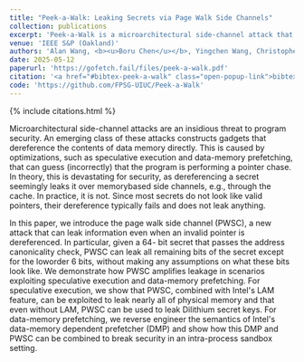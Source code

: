 ```yaml
---
title: "Peek-a-Walk: Leaking Secrets via Page Walk Side Channels"
collection: publications
excerpt: 'Peek-a-Walk is a microarchitectural side-channel attack that leaks secrets from the page walk process. This amplifies an attacker’s bit leakage capabilities (up to 42 of the 64 secret bits) in scenarios where secrets are dereferenced microarchitecturally.'
venue: 'IEEE S&P (Oakland)'
authors: 'Alan Wang, <b><u>Boru Chen</u></b>, Yingchen Wang, Christopher W. Fletcher, Daniel Genkin, David Kohlbrenner, Riccardo Paccagnella'
date: 2025-05-12
paperurl: 'https://gofetch.fail/files/peek-a-walk.pdf'
citation: '<a href="#bibtex-peek-a-walk" class="open-popup-link">bibtex</a>'
code: 'https://github.com/FPSG-UIUC/Peek-a-Walk'
---
```

{% include citations.html %}

Microarchitectural side-channel attacks are an insidious
threat to program security. An emerging class of
these attacks constructs gadgets that dereference the contents
of data memory directly. This is caused by optimizations,
such as speculative execution and data-memory prefetching,
that can guess (incorrectly) that the program is performing
a pointer chase. In theory, this is devastating for security,
as dereferencing a secret seemingly leaks it over memorybased
side channels, e.g., through the cache. In practice, it
is not. Since most secrets do not look like valid pointers, their
dereference typically fails and does not leak anything.

In this paper, we introduce the page walk side channel
(PWSC), a new attack that can leak information even when
an invalid pointer is dereferenced. In particular, given a 64-
bit secret that passes the address canonicality check, PWSC
can leak all remaining bits of the secret except for the loworder
6 bits, without making any assumptions on what these
bits look like. We demonstrate how PWSC amplifies leakage
in scenarios exploiting speculative execution and data-memory
prefetching. For speculative execution, we show that PWSC,
combined with Intel's LAM feature, can be exploited to leak
nearly all of physical memory and that even without LAM,
PWSC can be used to leak Dilithium secret keys. For data-memory
prefetching, we reverse engineer the semantics of
Intel's data-memory dependent prefetcher (DMP) and show
how this DMP and PWSC can be combined to break security
in an intra-process sandbox setting.